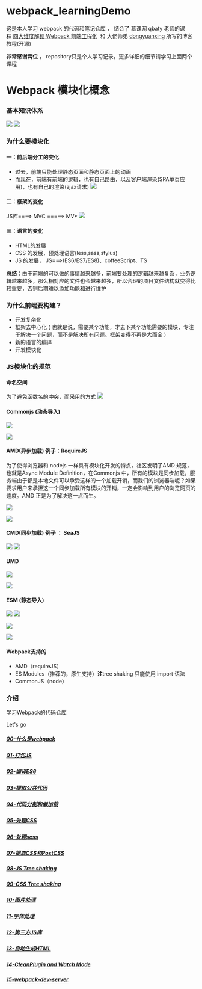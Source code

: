 # webpack_learningDemo

这是本人学习 webpack 的代码和笔记仓库 ， 结合了 慕课网 qbaty 老师的课程 [四大维度解锁 Webpack 前端工程化](https://coding.imooc.com/class/171.html)  和 大佬师弟 [dongyuanxing](https://github.com/dongyuanxin/webpack-demos) 所写的博客教程(开源)

**非常感谢两位** ， repository只是个人学习记录，更多详细的细节请学习上面两个课程



# Webpack 模块化概念



### 基本知识体系
![](https://upload-images.jianshu.io/upload_images/9249356-b341fa2f8d568232.png?imageMogr2/auto-orient/strip%7CimageView2/2/w/1240)
![](https://upload-images.jianshu.io/upload_images/9249356-8937544fbfd731fa.png?imageMogr2/auto-orient/strip%7CimageView2/2/w/1240)

### 为什么要模块化

#### 一：前后端分工的变化
- 过去，前端只能处理静态页面和静态页面上的动画
- 而现在，前端有前端的逻辑，也有自己路由，以及客户端渲染(SPA单页应用)，也有自己的渲染(ajax请求)
![](https://upload-images.jianshu.io/upload_images/9249356-b46902625abc0d6f.png?imageMogr2/auto-orient/strip%7CimageView2/2/w/1240)

#### 二：框架的变化
JS库====> MVC =====> MV*
![](https://upload-images.jianshu.io/upload_images/9249356-d3106c07bfe8d848.png?imageMogr2/auto-orient/strip%7CimageView2/2/w/1240)

#### 三：语言的变化
- HTML的发展
- CSS 的发展，预处理语言(less,sass,stylus) 
- JS 的发展， JS===>(ES6/ES7/ES8)、coffeeScript、TS  


**总结**：由于前端的可以做的事情越来越多，前端要处理的逻辑越来越复杂，业务逻辑越来越多，那么相对应的文件也会越来越多，所以合理的项目文件结构就变得比较重要，否则后期难以添加功能和进行维护

### 为什么前端要构建？
- 开发复杂化
- 框架去中心化  ( 也就是说，需要某个功能，才去下某个功能需要的模块，专注于解决一个问题，而不是解决所有问题。框架变得不再是大而全 )
- 新的语言的编译
- 开发模块化

### JS模块化的规范

#### 命名空间
为了避免函数名的冲突，而采用的方式
![](https://upload-images.jianshu.io/upload_images/9249356-24eb3e4bb53d6ca0.png?imageMogr2/auto-orient/strip%7CimageView2/2/w/1240)

#### Commonjs (动态导入)
![](https://upload-images.jianshu.io/upload_images/9249356-27fcda382a0545c1.png?imageMogr2/auto-orient/strip%7CimageView2/2/w/1240)

![](https://upload-images.jianshu.io/upload_images/9249356-c2117b59872b237e.png?imageMogr2/auto-orient/strip%7CimageView2/2/w/1240)
#### AMD(异步加载) 例子：RequireJS 
为了使得浏览器和 nodejs 一样具有模块化开发的特点，社区发明了AMD 规范，也就是Async Module Definition，在Commonjs 中，所有的模块是同步加载，服务端由于都是本地文件可以承受这样的一个加载开销，而我们的浏览器端呢？如果要求用户来承担这一个同步加载所有模块的开销，一定会影响到用户的浏览网页的速度。AMD 正是为了解决这一点而生。

![](https://upload-images.jianshu.io/upload_images/9249356-05182cb55f0c5e3d.png?imageMogr2/auto-orient/strip%7CimageView2/2/w/1240)

![](https://upload-images.jianshu.io/upload_images/9249356-a280763209c1abd2.png?imageMogr2/auto-orient/strip%7CimageView2/2/w/1240)

#### CMD(同步加载) 例子 ： SeaJS
![](https://upload-images.jianshu.io/upload_images/9249356-ba0c67d114a6ab42.png?imageMogr2/auto-orient/strip%7CimageView2/2/w/1240)
![](https://upload-images.jianshu.io/upload_images/9249356-0493b6d2482022ed.png?imageMogr2/auto-orient/strip%7CimageView2/2/w/1240)
#### UMD
![](https://upload-images.jianshu.io/upload_images/9249356-7af38d93ff4df7cf.png?imageMogr2/auto-orient/strip%7CimageView2/2/w/1240)

![](https://upload-images.jianshu.io/upload_images/9249356-547c3491fb8113dc.png?imageMogr2/auto-orient/strip%7CimageView2/2/w/1240)
#### ESM (静态导入)
![](https://upload-images.jianshu.io/upload_images/9249356-d00ac6876b6c62c1.png?imageMogr2/auto-orient/strip%7CimageView2/2/w/1240)
![](https://upload-images.jianshu.io/upload_images/9249356-82e7fde77d840ca1.png?imageMogr2/auto-orient/strip%7CimageView2/2/w/1240)

![](https://upload-images.jianshu.io/upload_images/9249356-73c72ffc6ef06f61.png?imageMogr2/auto-orient/strip%7CimageView2/2/w/1240)

![](https://upload-images.jianshu.io/upload_images/9249356-07f673b023d3573a.png?imageMogr2/auto-orient/strip%7CimageView2/2/w/1240)

#### Webpack支持的
- AMD（requireJS）
- ES Modules（推荐的，原生支持）**注**tree shaking 只能使用 import 语法
- CommonJS（node） 

### 介绍
学习Webpack的代码仓库

Let's go
##### [00-什么是webpack](./00-什么是webpack.md)
##### [01-打包JS](./01-打包JS.md)
##### [02-编译ES6](./02-编译ES6.md)
##### [03-提取公共代码](./03-提取公共代码.md)
##### [04-代码分割和懒加载](./04-代码分割和懒加载.md)
##### [05-处理CSS](./05-处理CSS.md)
##### [06-处理scss](./06-处理scss.md)
##### [07-提取CSS和PostCSS](./07-提取CSS和PostCSS.md)
##### [08-JS Tree shaking](./08-JSTreeShaking.md)
##### [09-CSS Tree shaking](./09-CssTreeShaking.md)
##### [10-图片处理](./10-图片处理.md)
##### [11-字体处理](./11-字体文件.md)
##### [12-第三方JS库](./12-处理第三方JS库.md)
##### [13-自动生成HTML](./13-自动生成HTML.md)
##### [14-CleanPlugin and Watch Mode](./14-CleanPluginAndWatchMode.md)
##### [15-webpack-dev-server](./15-webpack-dev-server.md)
